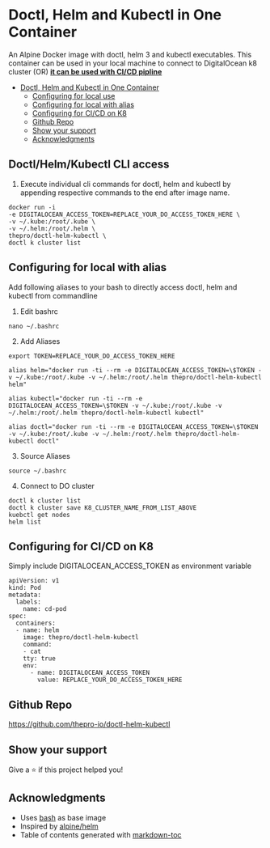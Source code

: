 # Doctl, Helm and Kubectl in One Container

An Alpine Docker image with doctl, helm 3 and kubectl executables.
This container can be used in your local machine to connect to DigitalOcean k8 cluster
(OR)
**<ins> it can be used with CI/CD pipline </ins>**

- [Doctl, Helm and Kubectl in One Container](#doctl--helm-and-kubectl-in-one-container)
  - [Configuring for local use](#configuring-for-local-use)
  - [Configuring for local with alias](#configuring-for-local-with-alias)
  - [Configuring for CI/CD on K8](#configuring-for-ci-cd-on-k8)
  - [Github Repo](#github-repo)
  - [Show your support](#show-your-support)
  - [Acknowledgments](#acknowledgments)

## Doctl/Helm/Kubectl CLI access

1. Execute individual cli commands for doctl, helm and kubectl by appending respective commands to the end after image name.

```
docker run -i
-e DIGITALOCEAN_ACCESS_TOKEN=REPLACE_YOUR_DO_ACCESS_TOKEN_HERE \
-v ~/.kube:/root/.kube \
-v ~/.helm:/root/.helm \
thepro/doctl-helm-kubectl \
doctl k cluster list
```

## Configuring for local with alias

Add following aliases to your bash to directly access doctl, helm and kubectl from commandline

1. Edit bashrc

```
nano ~/.bashrc
```

2. Add Aliases

```
export TOKEN=REPLACE_YOUR_DO_ACCESS_TOKEN_HERE

alias helm="docker run -ti --rm -e DIGITALOCEAN_ACCESS_TOKEN=\$TOKEN -v ~/.kube:/root/.kube -v ~/.helm:/root/.helm thepro/doctl-helm-kubectl helm"

alias kubectl="docker run -ti --rm -e DIGITALOCEAN_ACCESS_TOKEN=\$TOKEN -v ~/.kube:/root/.kube -v ~/.helm:/root/.helm thepro/doctl-helm-kubectl kubectl"

alias doctl="docker run -ti --rm -e DIGITALOCEAN_ACCESS_TOKEN=\$TOKEN -v ~/.kube:/root/.kube -v ~/.helm:/root/.helm thepro/doctl-helm-kubectl doctl"
```

3. Source Aliases

```
source ~/.bashrc
```

4. Connect to DO cluster

```
doctl k cluster list
doctl k cluster save K8_CLUSTER_NAME_FROM_LIST_ABOVE
kuebctl get nodes
helm list
```

## Configuring for CI/CD on K8

Simply include DIGITALOCEAN_ACCESS_TOKEN as environment variable

```
apiVersion: v1
kind: Pod
metadata:
  labels:
    name: cd-pod
spec:
  containers:
  - name: helm
    image: thepro/doctl-helm-kubectl
    command:
    - cat
    tty: true
    env:
      - name: DIGITALOCEAN_ACCESS_TOKEN
        value: REPLACE_YOUR_DO_ACCESS_TOKEN_HERE
```

## Github Repo

https://github.com/thepro-io/doctl-helm-kubectl

## Show your support

Give a ⭐️ if this project helped you!

## Acknowledgments

- Uses [bash](https://hub.docker.com/_/bash) as base image
- Inspired by [alpine/helm](https://hub.docker.com/r/alpine/helm)
- Table of contents generated with [markdown-toc](http://ecotrust-canada.github.io/markdown-toc/)
